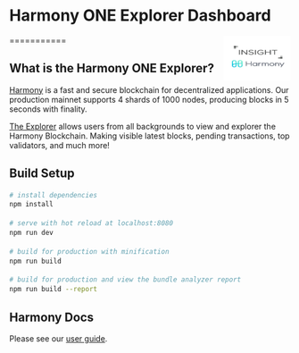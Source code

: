 Harmony ONE Explorer Dashboard
=======

<img align="right" width="120" height="80" src="src/assets/logo.png">
===========

What is the Harmony ONE Explorer?
--------------

[Harmony](https://www.harmony.one/) is a fast and secure blockchain for decentralized applications.
Our production mainnet supports 4 shards of 1000 nodes, producing blocks in 5 seconds with finality.

[The Explorer](http://54.212.182.221:8080/#/) allows users from all backgrounds to view and explorer the Harmony Blockchain.
Making visible latest blocks, pending transactions, top validators, and much more!

## Build Setup

```bash
# install dependencies
npm install

# serve with hot reload at localhost:8080
npm run dev

# build for production with minification
npm run build

# build for production and view the bundle analyzer report
npm run build --report
```

## Harmony Docs

Please see our [user guide](https://docs.harmony.one/home/).
